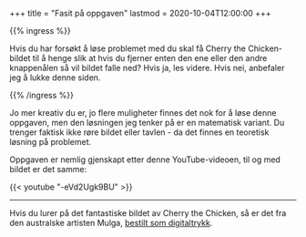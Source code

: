 +++
title = "Fasit på oppgaven"
lastmod = 2020-10-04T12:00:00
+++

{{% ingress %}}

Hvis du har forsøkt å løse problemet med du skal få Cherry the Chicken-bildet til å henge slik at
hvis du fjerner enten den ene eller den andre knappenålen så vil bildet falle ned? Hvis ja, les
videre. Hvis nei, anbefaler jeg å lukke denne siden.

{{% /ingress %}}

Jo mer kreativ du er, jo flere muligheter finnes det nok for å løse denne oppgaven, men den
løsningen jeg tenker på er en matematisk variant. Du trenger faktisk ikke røre bildet eller tavlen -
da det finnes en teoretisk løsning på problemet.

Oppgaven er nemlig gjenskapt etter denne YouTube-videoen, til og med bildet er det samme:

{{< youtube "-eVd2Ugk9BU" >}}

---

Hvis du lurer på det fantastiske bildet av Cherry the Chicken, så er det fra den australske artisten
Mulga, [bestilt som digitaltrykk](https://mulgatheartist.com.au/products/cherry-the-chicken-print).
